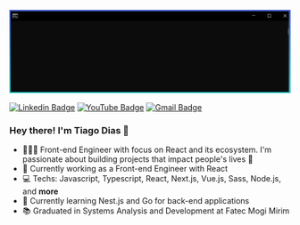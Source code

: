 ![](https://raw.githubusercontent.com/TiagoDiass/tiagodiass.github.io/master/assets/img/profile-readme.gif)

[![Linkedin Badge](https://img.shields.io/badge/-LinkedIn-blue?style=flat-square&logo=Linkedin&logoColor=white&link=https://www.linkedin.com/in/tiagodiass/)](https://www.linkedin.com/in/tiagodiass/)
[![YouTube Badge](https://img.shields.io/badge/-YouTube-E70404?style=flat-square&logo=Youtube&logoColor=white&link=https://www.youtube.com/@TiagoDiass2)](https://www.youtube.com/@TiagoDiass2)
[![Gmail Badge](https://img.shields.io/badge/-tiago.costadiasss@gmail.com-c14438?style=flat-square&logo=Gmail&logoColor=white&link=mailto:tiago.costadiasss@gmail.com)](mailto:tiago.costadiasss@gmail.com)

<!-- [![CV Badge](https://img.shields.io/badge/-Curriculum-2E4053?style=flat-square&labelColor=2E4053&&logo=read-the-docs&logoColor=white&link=https://https://docs.google.com/document/d/1uGZ5D8FRUDrYahXtus0G6G1Ti_9Ozvu2yINYgPCsWpo/edit?usp=sharing)](https://docs.google.com/document/d/1uGZ5D8FRUDrYahXtus0G6G1Ti_9Ozvu2yINYgPCsWpo/edit?usp=sharing) -->

### Hey there! I'm Tiago Dias 👋

- 🧑🏻‍💻 Front-end Engineer with focus on React and its ecosystem. I'm passionate about building projects that impact people's lives :dizzy:
- 💼 Currently working as a Front-end Engineer with React
- 💻 Techs: Javascript, Typescript, React, Next.js, Vue.js, Sass, Node.js, and **more**
- 🔎 Currently learning Nest.js and Go for back-end applications
- 📚 Graduated in Systems Analysis and Development at Fatec Mogi Mirim



